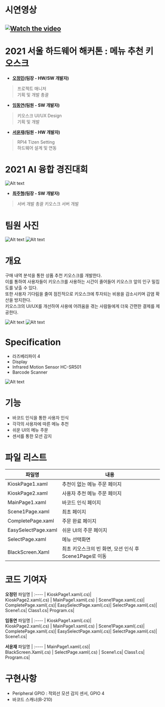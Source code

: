 # 시연영상
[![Watch the video](https://img.youtube.com/vi/yjWj_VPAHco/hqdefault.jpg)](https://www.youtube.com/watch?v=yjWj_VPAHco)
-------------------------
# 2021 서울 하드웨어 해커톤 : 메뉴 추천 키오스크
- **[오정민](https://github.com/owjs3901)(팀장 - HW/SW 개발자)**
> 프로젝트 매니저<br />
> 기획 및 개발 총괄

- **[임동연](https://github.com/yeon-dong)(팀원 - SW 개발자)**
> 키오스크 UI/UX Design<br />
> 기획 및 개발

- **[서윤재](https://github.com/yuunni)(팀원 - HW 개발자)**
> RPI4 Tizen Setting<br />
> 하드웨어 설계 및 연동

# 2021 AI 융합 경진대회
![Alt text](/img/AIposter.jpg)
- **[최주형](https://github.com/Juhyung98)(팀장 - SW 개발자)**
> 서버 개발 총괄
> 키오스크 서버 개발

# 팀원 사진
![Alt text](/img/member.jpg)
![Alt text](/img/member2.jpg)

# 개요
구매 내역 분석을 통한 상품 추천 키오스크를 개발한다. <br />
이를 통하여 사용자들이 키오스크를 사용하는 시간이 줄어들어 키오스크 앞의 인구 밀집도를 낮출 수 있다. <br />
또한 사용자 기다림을 줄여 점진적으로 키오스크에 투자되는 비용을 감소시키며 감염 확산을 방지한다. <br />
키오스크의 UI/UX를 개선하여 사용에 어려움을 겪는 사람들에게 더욱 간편한 결제를 제공한다.

![Alt text](/img/image2.jpg)
![Alt text](/img/jjangchin-kiosk.jpg)
# Specification
* 라즈베리파이 4<br />
* Display<br />
* Infrared Motion Sensor HC-SR501<br />
* Barcode Scanner<br />

![Alt text](/img/image1.jpg)

# 기능
* 바코드 인식을 통한 사용자 인식<br />
* 각각의 사용자에 따른 메뉴 추천<br />
* 쉬운 UI의 메뉴 주문<br />
* 센서를 통한 모션 감지<br />

# 파일 리스트

파일명|내용
---|---
KioskPage1.xaml|추천이 없는 메뉴 주문 페이지
KioskPage2.xaml|사용자 추천 메뉴 주문 페이지
MainPage1.xaml|바코드 인식 페이지
Scene1Page.xaml|최초 페이지
CompletePage.xaml|주문 완료 페이지
EasySelectPage.xaml|쉬운 UI의 주문 페이지
SelectPage.xaml|메뉴 선택화면
BlackScreen.Xaml|최초 키오스크의 빈 화면, 모션 인식 후 Scene1Page로 이동

# 코드 기여자

**오정민**
파일명 |
:---- |
KioskPage1.xaml(.cs)|  
KioskPage2.xaml(.cs) | 
MainPage1.xaml(.cs)  |
Scene1Page.xaml(.cs)|
CompletePage.xaml(.cs)|
EasySelectPage.xaml(.cs)|
SelectPage.xaml(.cs)|
Scene1.cs|
Class1.cs|
Program.cs|

**임동연**
파일명 |
:---- |
KioskPage1.xaml(.cs)|  
KioskPage2.xaml(.cs) | 
MainPage1.xaml(.cs)  |
Scene1Page.xaml(.cs)|
CompletePage.xaml(.cs)|
EasySelectPage.xaml(.cs)|
SelectPage.xaml(.cs)|
Scene1.cs|

**서윤재**
파일명 |
:---- |
MainPage1.xaml(.cs)|  
BlackScreen.Xaml(.cs) | 
SelectPage.xaml(.cs)  |
Scene1.cs|
Class1.cs|
Program.cs|

# 구현사항
* Peripheral GPIO : 적외선 모션 감지 센서, GPIO 4<br />
* 바코드 스캐너(B-210)




